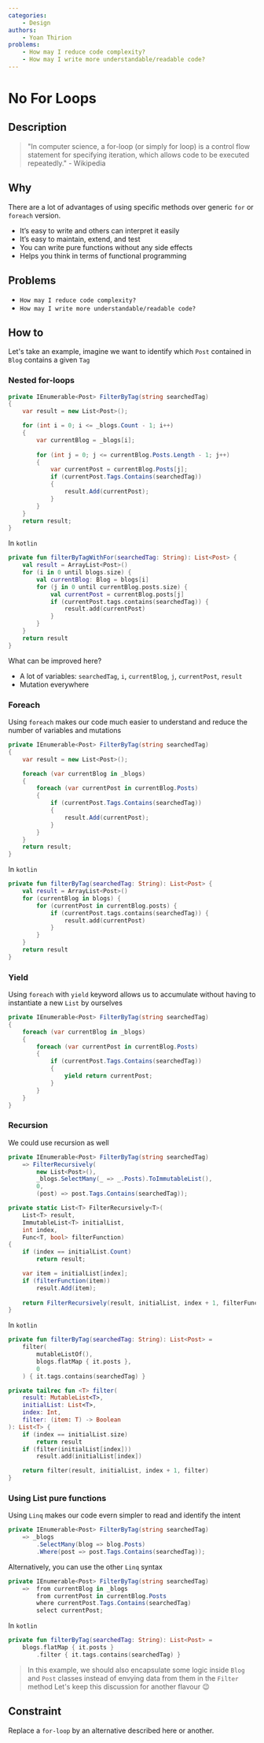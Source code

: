 ```yaml
---
categories:
    - Design
authors:
    - Yoan Thirion
problems:
    - How may I reduce code complexity?
    - How may I write more understandable/readable code?
---
```


# No For Loops
## Description
> "In computer science, a for-loop (or simply for loop) is a control flow statement for specifying iteration, which allows code to be executed repeatedly." - Wikipedia

## Why
There are a lot of advantages of using specific methods over generic `for` or `foreach` version.
- It’s easy to write and others can interpret it easily
- It’s easy to maintain, extend, and test
- You can write pure functions without any side effects
- Helps you think in terms of functional programming

## Problems
- `How may I reduce code complexity?`
- `How may I write more understandable/readable code?`

## How to
Let's take an example, imagine we want to identify which `Post` contained in `Blog` contains a given `Tag`

### Nested for-loops
```csharp
private IEnumerable<Post> FilterByTag(string searchedTag)
{
    var result = new List<Post>();

    for (int i = 0; i <= _blogs.Count - 1; i++)
    {
        var currentBlog = _blogs[i];
        
        for (int j = 0; j <= currentBlog.Posts.Length - 1; j++)
        {
            var currentPost = currentBlog.Posts[j];
            if (currentPost.Tags.Contains(searchedTag))
            {
                result.Add(currentPost);
            }
        }
    }
    return result;
}
```

In `kotlin`

```kotlin
private fun filterByTagWithFor(searchedTag: String): List<Post> {
    val result = ArrayList<Post>()
    for (i in 0 until blogs.size) {
        val currentBlog: Blog = blogs[i]
        for (j in 0 until currentBlog.posts.size) {
            val currentPost = currentBlog.posts[j]
            if (currentPost.tags.contains(searchedTag)) {
                result.add(currentPost)
            }
        }
    }
    return result
}
```

What can be improved here?
- A lot of variables: `searchedTag`, `i`, `currentBlog`, `j`, `currentPost`, `result`
- Mutation everywhere

### Foreach
Using `foreach` makes our code much easier to understand and reduce the number of variables and mutations

```csharp
private IEnumerable<Post> FilterByTag(string searchedTag)
{
    var result = new List<Post>();

    foreach (var currentBlog in _blogs)
    {
        foreach (var currentPost in currentBlog.Posts)
        {
            if (currentPost.Tags.Contains(searchedTag))
            {
                result.Add(currentPost);
            }
        }
    }
    return result;
}
```

In `kotlin`

```kotlin
private fun filterByTag(searchedTag: String): List<Post> {
    val result = ArrayList<Post>()
    for (currentBlog in blogs) {
        for (currentPost in currentBlog.posts) {
            if (currentPost.tags.contains(searchedTag)) {
                result.add(currentPost)
            }
        }
    }
    return result
}
```

### Yield
Using `foreach` with `yield` keyword allows us to accumulate without having to instantiate a new `List` by ourselves

```csharp
private IEnumerable<Post> FilterByTag(string searchedTag)
{
    foreach (var currentBlog in _blogs)
    {
        foreach (var currentPost in currentBlog.Posts)
        {
            if (currentPost.Tags.Contains(searchedTag))
            {
                yield return currentPost;
            }
        }
    }
}
```

### Recursion
We could use recursion as well
```csharp
private IEnumerable<Post> FilterByTag(string searchedTag)
    => FilterRecursively(
        new List<Post>(),
        _blogs.SelectMany(_ => _.Posts).ToImmutableList(),
        0,
        (post) => post.Tags.Contains(searchedTag));

private static List<T> FilterRecursively<T>(
    List<T> result, 
    ImmutableList<T> initialList, 
    int index,
    Func<T, bool> filterFunction)
{
    if (index == initialList.Count)
        return result;

    var item = initialList[index];
    if (filterFunction(item)) 
        result.Add(item);
    
    return FilterRecursively(result, initialList, index + 1, filterFunction);
}
```

In `kotlin`

```kotlin
private fun filterByTag(searchedTag: String): List<Post> =
    filter(
        mutableListOf(),
        blogs.flatMap { it.posts },
        0
    ) { it.tags.contains(searchedTag) }

private tailrec fun <T> filter(
    result: MutableList<T>,
    initialList: List<T>,
    index: Int,
    filter: (item: T) -> Boolean
): List<T> {
    if (index == initialList.size)
        return result
    if (filter(initialList[index]))
        result.add(initialList[index])

    return filter(result, initialList, index + 1, filter)
}
```

### Using List pure functions
Using `Linq` makes our code evern simpler to read and identify the intent

```csharp
private IEnumerable<Post> FilterByTag(string searchedTag)
    => _blogs
        .SelectMany(blog => blog.Posts)
        .Where(post => post.Tags.Contains(searchedTag));
```

Alternatively, you can use the other `Linq` syntax
```csharp
private IEnumerable<Post> FilterByTag(string searchedTag) 
    =>  from currentBlog in _blogs 
        from currentPost in currentBlog.Posts
        where currentPost.Tags.Contains(searchedTag)
        select currentPost;
```

In `kotlin`

```kotlin
private fun filterByTag(searchedTag: String): List<Post> =
    blogs.flatMap { it.posts }
        .filter { it.tags.contains(searchedTag) }
```

> In this example, we should also encapsulate some logic inside `Blog` and `Post` classes instead of envying data from them in the `Filter` method
Let's keep this discussion for another flavour 😉

## Constraint
Replace a `for-loop` by an alternative described here or another.